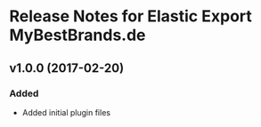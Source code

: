 # Release Notes for Elastic Export MyBestBrands.de

## v1.0.0 (2017-02-20)
 
### Added
- Added initial plugin files